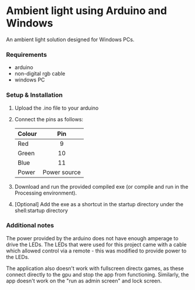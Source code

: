 # Ambient light using Arduino and Windows

An ambient light solution designed for Windows PCs.

### Requirements
- arduino
- non-digital rgb cable
- windows PC

### Setup & Installation

1) Upload the .ino file to your arduino
2) Connect the pins as follows:

    | Colour        | Pin           | 
    | ------------- |:-------------:| 
    | Red      | 9 |
    | Green     | 10      | 
    | Blue | 11      |
    | Power | Power source    |

    


3) Download and run the provided compiled exe (or compile and run in the Processing environment).

4) [Optional] Add the exe as a shortcut in the startup directory under the shell:startup directory

### Additional notes

The power provided by the arduino does not have enough amperage to drive the LEDs. The LEDs that were used for this project came with a cable which allowed control via a remote - this was modified to provide power to the LEDs.

The application also doesn't work with fullscreen directx games, as these connect directly to the gpu and stop the app from functioning. Similarly, the app doesn't work on the "run as admin screen" and lock screen.
